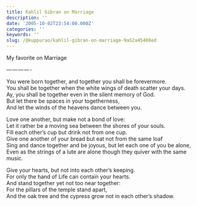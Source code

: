 ```yaml
---
title: Kahlil Gibran on Marriage
description: ''
date: '2005-10-02T23:54:00.000Z'
categories: ''
keywords: ''
slug: /@kuppurao/kahlil-gibran-on-marriage-9a52a45408ed
---
```


My favorite on Marriage

— — — — -

You were born together, and together you shall be forevermore.  
You shall be together when the white wings of death scatter your days.  
Ay, you shall be together even in the silent memory of God.  
But let there be spaces in your togetherness,  
And let the winds of the heavens dance between you.

Love one another, but make not a bond of love:  
Let it rather be a moving sea between the shores of your souls.  
Fill each other’s cup but drink not from one cup.  
Give one another of your bread but eat not from the same loaf  
Sing and dance together and be joyous, but let each one of you be alone,  
Even as the strings of a lute are alone though they quiver with the same music.

Give your hearts, but not into each other’s keeping.  
For only the hand of Life can contain your hearts.  
And stand together yet not too near together:  
For the pillars of the temple stand apart,  
And the oak tree and the cypress grow not in each other’s shadow.